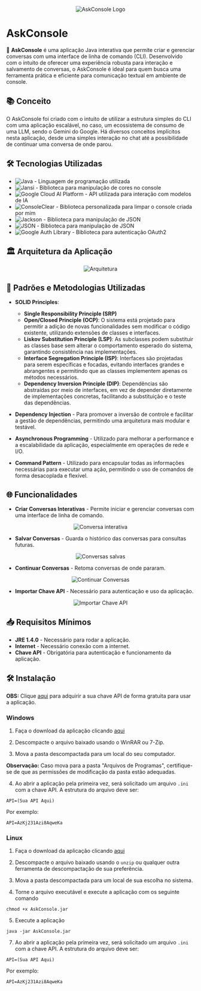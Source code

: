 <p align="center">
  <img src="https://i.imgur.com/8YBKZWj.png" alt="AskConsole Logo">
</p>

# AskConsole  

🚀 **AskConsole** é uma aplicação Java interativa que permite criar e gerenciar conversas com uma interface de linha de comando (CLI). Desenvolvido com o intuito de oferecer uma experiência robusta para interação e salvamento de conversas, o AskConsole é ideal para quem busca uma ferramenta prática e eficiente para comunicação textual em ambiente de console.

## 📚 Conceito

O AskConsole foi criado com o intuito de utilizar a estrutura simples do CLI com uma aplicação escalável, no caso, um ecossistema de consumo de uma LLM, sendo o Gemini do Google. Há diversos conceitos implícitos nesta aplicação, desde uma simples interação no chat até a possibilidade de continuar uma conversa de onde parou.

## 🛠️ Tecnologias Utilizadas

- ![Java](https://img.shields.io/badge/Java-21-blue) - Linguagem de programação utilizada
- ![Jansi](https://img.shields.io/badge/Jansi-2.4.1-blue) - Biblioteca para manipulação de cores no console
- ![Google Cloud AI Platform](https://img.shields.io/badge/Google_Cloud_AI_Platform-3.49.0-blue) - API utilizada para interação com modelos de IA
- ![ConsoleClear](https://img.shields.io/badge/ConsoleClear-1.0.0-blue) - Biblioteca personalizada para limpar o console criada por mim
- ![Jackson](https://img.shields.io/badge/Jackson-2.17.2-blue) - Biblioteca para manipulação de JSON
- ![JSON](https://img.shields.io/badge/JSON-20240303-blue) - Biblioteca para manipulação de JSON
- ![Google Auth Library](https://img.shields.io/badge/Google_Auth_Library-1.24.1-blue) - Biblioteca para autenticação OAuth2

##  🏛️ Arquitetura da Aplicação
<p align="center">

<img src="https://i.imgur.com/MWyck0c.png" alt="Arquitetura">

</p>

## 📐 Padrões e Metodologias Utilizadas

- **SOLID Principles**:
  - **Single Responsibility Principle (SRP)**
  - **Open/Closed Principle (OCP)**: O sistema está projetado para permitir a adição de novas funcionalidades sem modificar o código existente, utilizando extensões de classes e interfaces.
  - **Liskov Substitution Principle (LSP)**: As subclasses podem substituir as classes base sem alterar o comportamento esperado do sistema, garantindo consistência nas implementações.
  - **Interface Segregation Principle (ISP)**: Interfaces são projetadas para serem específicas e focadas, evitando interfaces grandes e abrangentes e permitindo que as classes implementem apenas os métodos necessários.
  - **Dependency Inversion Principle (DIP)**: Dependências são abstraídas por meio de interfaces, em vez de depender diretamente de implementações concretas, facilitando a substituição e o teste das dependências.

- **Dependency Injection** - Para promover a inversão de controle e facilitar a gestão de dependências, permitindo uma arquitetura mais modular e testável.
- **Asynchronous Programming** - Utilizado para melhorar a performance e a escalabilidade da aplicação, especialmente em operações de rede e I/O.
- **Command Pattern** - Utilizado para encapsular todas as informações necessárias para executar uma ação, permitindo o uso de comandos de forma desacoplada e flexível.



## 🌐 Funcionalidades

- **Criar Conversas Interativas** - Permite iniciar e gerenciar conversas com uma interface de linha de comando.
<p align="center"> <img src="https://i.imgur.com/oLz8UYC.png" alt="Conversa interativa"> </p>

- **Salvar Conversas** - Guarda o histórico das conversas para consultas futuras.

<p align="center"> <img src="https://i.imgur.com/X5BSo7p.png" alt="Conversas salvas"> </p>

- **Continuar Conversas** - Retoma conversas de onde pararam.

<p align="center"> <img src="https://i.imgur.com/4QVFpKt.png" alt="Continuar Conversas"> </p>

- **Importar Chave API** - Necessário para autenticação e uso da aplicação.

<p align="center"> <img src="https://i.imgur.com/b1V91rE.png" alt="Importar Chave API"> </p>



## 📥 Requisitos Mínimos

- **JRE 1.4.0** - Necessário para rodar a aplicação.
- **Internet** - Necessário conexão com a internet.
- **Chave API** - Obrigatória para autenticação e funcionamento da aplicação.


## 🛠️ Instalação

**OBS:** Clique [aqui](https://makersuite.google.com/app/apikey?hl=pt-br) para adquirir a sua chave API de forma gratuita para usar a aplicação. 

### Windows

1.  Faça o download da aplicação clicando [aqui](https://github.com/Jorgeluisreis/AskConsole/releases)

2. Descompacte o arquivo baixado usando o WinRAR ou 7-Zip.

3. Mova a pasta descompactada para um local do seu computador. 

**Observação:** Caso mova para a pasta "Arquivos de Programas", certifique-se de que as permissões de modificação da pasta estão adequadas.


4. Ao abrir a aplicação pela primeira vez, será solicitado um arquivo `.ini` com a chave API. A estrutura do arquivo deve ser:


```text
API=(Sua API Aqui)
```
Por exemplo:
```text
API=AzKj231Azi8AqweKa
```

### Linux

1.  Faça o download da aplicação clicando [aqui](https://github.com/Jorgeluisreis/AskConsole/releases)

2. Descompacte o arquivo baixado usando o `unzip` ou qualquer outra ferramenta de descompactação de sua preferência.

3. Mova a pasta descompactada para um local de sua escolha no sistema.

4. Torne o arquivo executável e execute a aplicação com os seguinte comando
```text
chmod +x AskConsole.jar
``` 

5. Execute a aplicação
```text
java -jar AskConsole.jar
```

7. Ao abrir a aplicação pela primeira vez, será solicitado um arquivo `.ini` com a chave API. A estrutura do arquivo deve ser:

```text
API=(Sua API Aqui)
```
Por exemplo:
```text
API=AzKj231Azi8AqweKa
```
